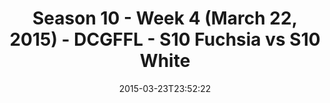 ---
title: Season 10 - Week 4 (March 22, 2015) - DCGFFL - S10 Fuchsia vs S10 White
teams-score:
- team: _teams/s10-fuchsia.md
  score:
- team: _teams/s10-white.md
  score: 6
mvp: Ken O. (Fuchsia), Marvin W. (White)
game-ball: N/A
season: 10
week: 4
date: '2015-03-23T23:52:22'
pageid: season-10-week-four-4425-vs-4449
---
